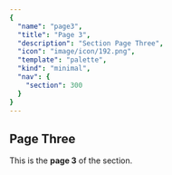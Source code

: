 ```yaml
---
{
  "name": "page3", 
  "title": "Page 3", 
  "description": "Section Page Three", 
  "icon": "image/icon/192.png", 
  "template": "palette", 
  "kind": "minimal", 
  "nav": {
    "section": 300
  }
}
---
```


## Page Three

This is the **page 3** of the section.
